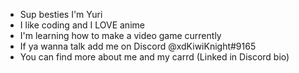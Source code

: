 - Sup besties I'm Yuri
- I like coding and I LOVE anime
- I'm learning how to make a video game currently
- If ya wanna talk add me on Discord @xdKiwiKnight#9165
- You can find more about me and my carrd (Linked in Discord bio)


